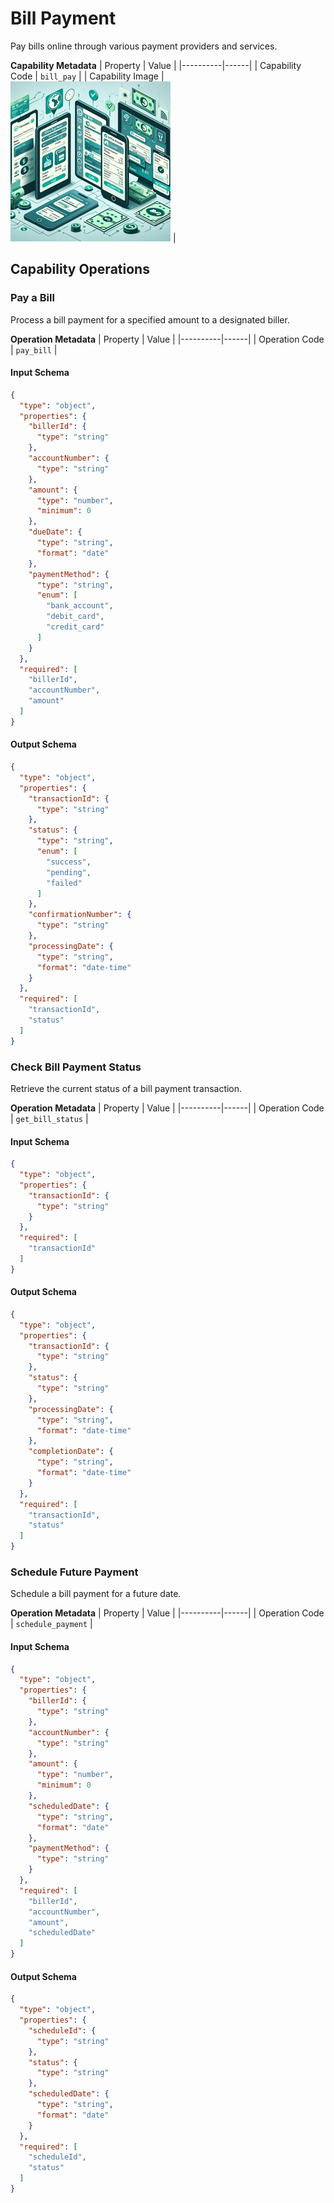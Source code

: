 # Bill Payment
Pay bills online through various payment providers and services.

**Capability Metadata**
| Property | Value |
|----------|------|
| Capability Code | `bill_pay` |
| Capability Image | ![Bill Payment Capability Small Image](./images/bill_pay_small.png) |

## Capability Operations

### Pay a Bill
Process a bill payment for a specified amount to a designated biller.

**Operation Metadata**
| Property | Value |
|----------|------|
| Operation Code | `pay_bill` |

#### Input Schema
```json Pay a Bill operation input schema
{
  "type": "object",
  "properties": {
    "billerId": {
      "type": "string"
    },
    "accountNumber": {
      "type": "string"
    },
    "amount": {
      "type": "number",
      "minimum": 0
    },
    "dueDate": {
      "type": "string",
      "format": "date"
    },
    "paymentMethod": {
      "type": "string",
      "enum": [
        "bank_account",
        "debit_card",
        "credit_card"
      ]
    }
  },
  "required": [
    "billerId",
    "accountNumber",
    "amount"
  ]
}
```

#### Output Schema
```json Pay a Bill operation output schema
{
  "type": "object",
  "properties": {
    "transactionId": {
      "type": "string"
    },
    "status": {
      "type": "string",
      "enum": [
        "success",
        "pending",
        "failed"
      ]
    },
    "confirmationNumber": {
      "type": "string"
    },
    "processingDate": {
      "type": "string",
      "format": "date-time"
    }
  },
  "required": [
    "transactionId",
    "status"
  ]
}
```
### Check Bill Payment Status
Retrieve the current status of a bill payment transaction.

**Operation Metadata**
| Property | Value |
|----------|------|
| Operation Code | `get_bill_status` |

#### Input Schema
```json Check Bill Payment Status operation input schema
{
  "type": "object",
  "properties": {
    "transactionId": {
      "type": "string"
    }
  },
  "required": [
    "transactionId"
  ]
}
```

#### Output Schema
```json Check Bill Payment Status operation output schema
{
  "type": "object",
  "properties": {
    "transactionId": {
      "type": "string"
    },
    "status": {
      "type": "string"
    },
    "processingDate": {
      "type": "string",
      "format": "date-time"
    },
    "completionDate": {
      "type": "string",
      "format": "date-time"
    }
  },
  "required": [
    "transactionId",
    "status"
  ]
}
```
### Schedule Future Payment
Schedule a bill payment for a future date.

**Operation Metadata**
| Property | Value |
|----------|------|
| Operation Code | `schedule_payment` |

#### Input Schema
```json Schedule Future Payment operation input schema
{
  "type": "object",
  "properties": {
    "billerId": {
      "type": "string"
    },
    "accountNumber": {
      "type": "string"
    },
    "amount": {
      "type": "number",
      "minimum": 0
    },
    "scheduledDate": {
      "type": "string",
      "format": "date"
    },
    "paymentMethod": {
      "type": "string"
    }
  },
  "required": [
    "billerId",
    "accountNumber",
    "amount",
    "scheduledDate"
  ]
}
```

#### Output Schema
```json Schedule Future Payment operation output schema
{
  "type": "object",
  "properties": {
    "scheduleId": {
      "type": "string"
    },
    "status": {
      "type": "string"
    },
    "scheduledDate": {
      "type": "string",
      "format": "date"
    }
  },
  "required": [
    "scheduleId",
    "status"
  ]
}
```
